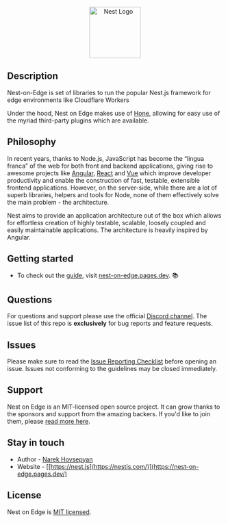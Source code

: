 <p align="center">
  <a href="https://nest-on-edge.pages.dev/" target="blank"><img src="https://nest-on-edge.pages.dev/assets/logo-small.svg" width="120" alt="Nest Logo" /></a>
</p>



## Description

Nest-on-Edge is set of libraries to run the popular Nest.js framework for edge environments like Cloudflare Workers

<p>Under the hood, Nest on Edge makes use of <a href="https://hono.dev/" target="_blank">Hone</a>, allowing for easy use of the myriad third-party plugins which are available.</p>

## Philosophy

<p>In recent years, thanks to Node.js, JavaScript has become the “lingua franca” of the web for both front and backend applications, giving rise to awesome projects like <a href="https://angular.io/" target="_blank">Angular</a>, <a href="https://github.com/facebook/react" target="_blank">React</a> and <a href="https://github.com/vuejs/vue" target="_blank">Vue</a> which improve developer productivity and enable the construction of fast, testable, extensible frontend applications. However, on the server-side, while there are a lot of superb libraries, helpers and tools for Node, none of them effectively solve the main problem - the architecture.</p>
<p>Nest aims to provide an application architecture out of the box which allows for effortless creation of highly testable, scalable, loosely coupled and easily maintainable applications. The architecture is heavily inspired by Angular.</p>

## Getting started

- To check out the [guide](https://nest-on-edge.pages.dev), visit [nest-on-edge.pages.dev](https://nest-on-edge.pages.dev). :books:

## Questions

For questions and support please use the official [Discord channel](https://discord.gg/G7Qnnhy). The issue list of this repo is **exclusively** for bug reports and feature requests.

## Issues

Please make sure to read the [Issue Reporting Checklist](https://github.com/nestjs/nest/blob/master/CONTRIBUTING.md#-submitting-an-issue) before opening an issue. Issues not conforming to the guidelines may be closed immediately.

## Support

Nest on Edge is an MIT-licensed open source project. It can grow thanks to the sponsors and support from the amazing backers. If you'd like to join them, please [read more here](https://nest-on-edge.pages.dev/support).

## Stay in touch

- Author - [Narek Hovsepyan](https://github.com/promentol)
- Website - [[https://nest.js](https://nestjs.com/)](https://nest-on-edge.pages.dev/)

## License

Nest on Edge is [MIT licensed](LICENSE).

